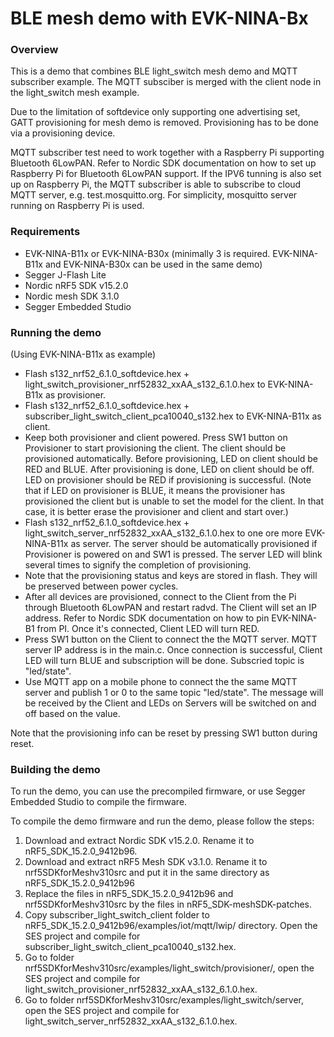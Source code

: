 # BLE mesh demo with EVK-NINA-Bx

### Overview
This is a demo that combines BLE light_switch mesh demo and MQTT subscriber example. The MQTT subsciber is merged with the client node in the light_switch mesh example.

Due to the limitation of softdevice only supporting one advertising set, GATT provisioning for mesh demo is removed. Provisioning has to be done via a provisioning device. 

MQTT subscriber test need to work together with a Raspberry Pi supporting Bluetooth 6LowPAN. Refer to Nordic SDK documentation on how to set up Raspberry Pi for Bluetooth 6LowPAN support. If the IPV6 tunning is also set up on Raspberry Pi, the MQTT subscriber is able to subscribe to cloud MQTT server, e.g. test.mosquitto.org. For simplicity, mosquitto server running on Raspberry Pi is used.

### Requirements
- EVK-NINA-B11x or EVK-NINA-B30x (minimally 3 is required. EVK-NINA-B11x and EVK-NINA-B30x can be used in the same demo)
- Segger J-Flash Lite
- Nordic nRF5 SDK v15.2.0
- Nordic mesh SDK 3.1.0
- Segger Embedded Studio 

### Running the demo
(Using EVK-NINA-B11x as example)
- Flash s132_nrf52_6.1.0_softdevice.hex + light_switch_provisioner_nrf52832_xxAA_s132_6.1.0.hex to EVK-NINA-B11x as provisioner.
- Flash s132_nrf52_6.1.0_softdevice.hex + subscriber_light_switch_client_pca10040_s132.hex to EVK-NINA-B11x as client.
- Keep both provisioner and client powered. Press SW1 button on Provisioner to start provisioning the client. The client should be provisioned automatically. Before provisioning, LED on client should be RED and BLUE. After provisioning is done, LED on client should be off. LED on provisioner should be RED if provisioning is successful. (Note that if LED on provisioner is BLUE, it means the provisioner has provisioned the client but is unable to set the model for the client. In that case, it is better erase the provisioner and client and start over.)
- Flash s132_nrf52_6.1.0_softdevice.hex + light_switch_server_nrf52832_xxAA_s132_6.1.0.hex to one ore more EVK-NINA-B11x as server. The server should be automatically provisioned if Provisioner is powered on and SW1 is pressed. The server LED will blink several times to signify the completion of provisioning.
- Note that the provisioning status and keys are stored in flash. They will be preserved between power cycles. 
- After all devices are provisioned, connect to the Client from the Pi through Bluetooth 6LowPAN and restart radvd. The Client will set an IP address. Refer to Nordic SDK documentation on how to pin EVK-NINA-B1 from PI. Once it's connected, Client LED will turn RED.
- Press SW1 button on the Client to connect the the MQTT server. MQTT server IP address is in the main.c. Once connection is successful, Client LED will turn BLUE and subscription will be done. Subscried topic is "led/state".
- Use MQTT app on a mobile phone to connect the the same MQTT server and publish 1 or 0 to the same topic "led/state". The message will be received by the Client and LEDs on Servers will be switched on and off based on the value.

Note that the provisioning info can be reset by pressing SW1 button during reset.

### Building the demo
To run the demo, you can use the precompiled firmware, or use Segger Embedded Studio to compile the firmware.

To compile the demo firmware and run the demo, please follow the steps:
1. Download and extract Nordic SDK v15.2.0. Rename it to nRF5_SDK_15.2.0_9412b96.
2. Download and extract nRF5 Mesh SDK v3.1.0. Rename it to nrf5SDKforMeshv310src and put it in the same directory as nRF5_SDK_15.2.0_9412b96
3. Replace the files in nRF5_SDK_15.2.0_9412b96 and nrf5SDKforMeshv310src by the files in nRF5_SDK-meshSDK-patches. 
4. Copy subscriber_light_switch_client folder to nRF5_SDK_15.2.0_9412b96/examples/iot/mqtt/lwip/ directory. Open the SES project and compile for subscriber_light_switch_client_pca10040_s132.hex.
5. Go to folder nrf5SDKforMeshv310src/examples/light_switch/provisioner/, open the SES project and compile for light_switch_provisioner_nrf52832_xxAA_s132_6.1.0.hex.
6. Go to folder nrf5SDKforMeshv310src/examples/light_switch/server, open the SES project and compile for light_switch_server_nrf52832_xxAA_s132_6.1.0.hex.


 





